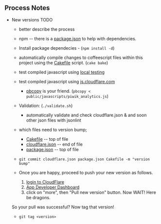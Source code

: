 
Process Notes
-------------
* New versions TODO
  * better describe the process
  * npm -- there is a [package.json](package.json) to help with dependencies.
   * Install package dependecies - (`npm install -d`)

    * automatically compile changes to coffeescript files within this project using the [Cakefile](Cakefile) script. (`cake bake`)
    * test compiled javascript using [local testing](test/index.html)
    * test compiled javascript using [js.cloudflare.com](http://js.cloudflare.com/)
      * [pbcopy](http://developer.apple.com/library/mac/documentation/Darwin/Reference/ManPages/man1/pbcopy.1.html) is your friend. (`pbcopy < public/javascripts/piwik_analytics.js`)
    * Validation: (`./validate.sh`)
      * automatically validate and check cloudflare.json &amp; and soon other json files with jsonlint

    * which files need to version bump;
      * [Cakefile](Cakefile) -- top of file
      * [cloudflare.json](cloudflare.json) -- end of file
      * [package.json](package.json) -- top of file

    * `git commit cloudflare.json package.json Cakefile -m "version bump"`

    * Once you are happy, proceed to push your new version as follows.
      1. [login to CloudFlare](https://www.cloudflare.com/login)
      2. [App Developer Dashboard](https://www.cloudflare.com/app-signup)
      3. click on "more", then "Pull new version" button. Now WAIT! Here be dragons.

    So your pull was successful? Now tag that version!
    * `git tag <version>`

